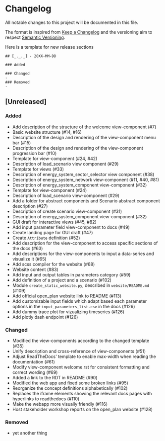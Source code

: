 # Changelog
All notable changes to this project will be documented in this file.

The format is inspired from [Keep a Changelog](http://keepachangelog.com/en/1.0.0/)
and the versioning aim to respect [Semantic Versioning](http://semver.org/spec/v2.0.0.html).

Here is a template for new release sections

```
## [_._._] - 20XX-MM-DD

### Added

### Changed
-
### Removed
-
```
## [Unreleased]

### Added
- Add description of the structure of the welcome view-component (#7)
- Basic website structure (#14, #16)
- Description of the design and rendering of the view-component menu bar (#15)
- Description of the design and rendering of the view-component progression bar (#10)
- Template for view-component (#24, #42)
- Description of load_scenario view component (#29)
- Template for views (#33)
- Description of energy_system_sector_selector view component (#38)
- Description of energy_system_network view-component (#11, #40, #81)
- Description of energy_system_component view-component (#32) 
- Template for view-component (#24)
- Description of load_scenario view-component (#29)
- Add a folder for abstract components and Scenario abstract component description (#27) 
- Description of create scenario view-component (#31)
- Description of energy_system_component view-component (#32)
- GUI draft for interactive views (#45, #82)
- Add input parameter field view-component to docs (#49)
- Create landing page for GUI draft (#47)
- Create `Attribute` definition (#52)
- Add description for the view-component to access specific sections of the docs (#63)
- Add descriptions for the view-components to input a data-series and visualize it (#65)
- Add scss compiler for the website (#68)
- Website content (#83)
- Add input and output tables in parameters category (#59)
- Add definition of a project and a scenario (#102)
- Module `create_static_website.py`, described in `website/README.md` (#109)
- Add official open_plan website link to README (#113)
- Add customizable input fields which adapt based each parameter options in the `input_parameters_list.csv` in the docs (#126)
- Add dummy trace plot for vizualizing timeseries (#126)
- Add plotly dash endpoint (#126)

### Changed
- Modified the view-components according to the changed template (#35)
- Unify description and cross-reference of view-components (#51)
- Adjust ReadTheDocs' template to enable max-width when reading the documentation (#61)
- Modify view-component welcome.rst for consistent formatting and correct wording (#69) 
- Added a link to the RDT in README (#90)
- Modified the web app and fixed some broken links (#95)
- Reorganize the concept definitions alphabetically (#102)
- Replaces the iframe elements showing the relevant docs pages with hyperlinks to readthedocs (#110)
- Make the webapp more visually friendly (#116)
- Host stakeholder workshop reports on the open_plan website (#128)

### Removed
- yet another thing

